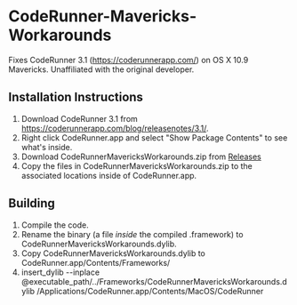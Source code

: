 # CodeRunner-Mavericks-Workarounds
Fixes CodeRunner 3.1 (https://coderunnerapp.com/) on OS X 10.9 Mavericks. Unaffiliated with the original developer.

## Installation Instructions
1. Download CodeRunner 3.1 from https://coderunnerapp.com/blog/releasenotes/3.1/.
2. Right click CodeRunner.app and select "Show Package Contents" to see what's inside.
3. Download CodeRunnerMavericksWorkarounds.zip from [Releases](https://github.com/Wowfunhappy/CodeRunner-Mavericks-Workarounds/releases)
4. Copy the files in CodeRunnerMavericksWorkarounds.zip to the associated locations inside of CodeRunner.app.

## Building
1. Compile the code.
2. Rename the binary (a file _inside_ the compiled .framework) to CodeRunnerMavericksWorkarounds.dylib.
3. Copy CodeRunnerMavericksWorkarounds.dylib to CodeRunner.app/Contents/Frameworks/
4. insert_dylib --inplace @executable_path/../Frameworks/CodeRunnerMavericksWorkarounds.dylib /Applications/CodeRunner.app/Contents/MacOS/CodeRunner
